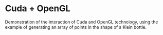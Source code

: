 # Cuda + OpenGL

Demonstration of the interaction of Cuda and OpenGL technology, using the example of generating an array of points in the shape of a Klein bottle.
